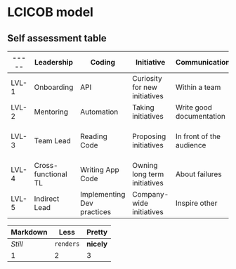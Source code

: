 # LCICOB model
## Self assessment table
| ----- | Leadership | Coding | Initiative | Communication | Ownership | Business |
| --- | --- | --- | --- | --- | --- | --- |
| LVL-1 | Onboarding | API | Curiosity for new initiatives | Within a team | For your artifacts | Prioritization |
| LVL-2 | Mentoring | Automation | Taking initiatives | Write good documentation | For team artifacts | Calculating cost |
| LVL-3 | Team Lead | Reading Code | Proposing initiatives | In front of the audience | For department artifacts | Cost of refactoring and automation |
| LVL-4 | Cross-functional TL | Writing App Code | Owning long term initiatives | About failures | For product or project artifacts | Tooling vs labor |
| LVL-5 | Indirect Lead | Implementing Dev practices | Company-wide initiatives | Inspire other | For organization | Profitability vs Growth |

Markdown | Less | Pretty
--- | --- | ---
*Still* | `renders` | **nicely**
1 | 2 | 3
